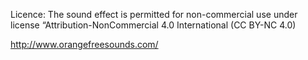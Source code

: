Licence: The sound effect is permitted for non-commercial use under license “Attribution-NonCommercial 4.0 International (CC BY-NC 4.0)


http://www.orangefreesounds.com/